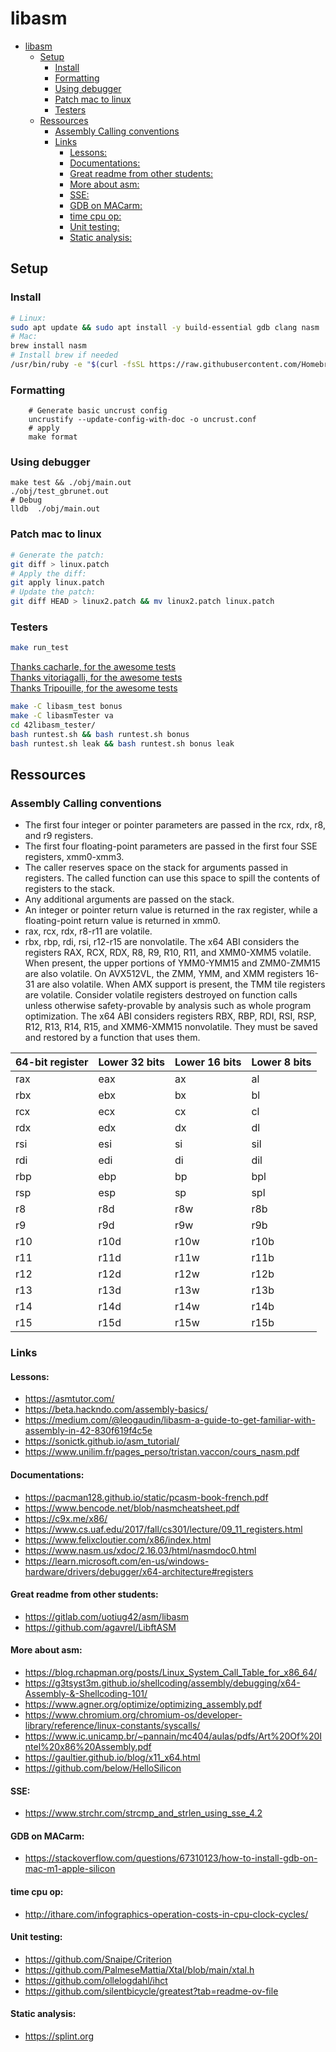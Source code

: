 # libasm
- [libasm](#libasm)
  - [Setup](#setup)
    - [Install](#install)
    - [Formatting](#formatting)
    - [Using debugger](#using-debugger)
    - [Patch mac to linux](#patch-mac-to-linux)
    - [Testers](#testers)
  - [Ressources](#ressources)
    - [Assembly Calling conventions](#assembly-calling-conventions)
    - [Links](#links)
      - [Lessons:](#lessons)
      - [Documentations:](#documentations)
      - [Great readme from other students:](#great-readme-from-other-students)
      - [More about asm:](#more-about-asm)
      - [SSE:](#sse)
      - [GDB on MACarm:](#gdb-on-macarm)
      - [time cpu op:](#time-cpu-op)
      - [Unit testing:](#unit-testing)
      - [Static analysis:](#static-analysis)

## Setup

### Install
```bash
# Linux:
sudo apt update && sudo apt install -y build-essential gdb clang nasm
# Mac:
brew install nasm
# Install brew if needed
/usr/bin/ruby -e "$(curl -fsSL https://raw.githubusercontent.com/Homebrew/install/master/install)"
```

### Formatting
```shell
    # Generate basic uncrust config
    uncrustify --update-config-with-doc -o uncrust.conf
    # apply
    make format
```

### Using debugger
```shell
make test && ./obj/main.out
./obj/test_gbrunet.out
# Debug
lldb  ./obj/main.out
```

### Patch mac to linux 
```bash
# Generate the patch:
git diff > linux.patch
# Apply the diff:
git apply linux.patch
# Update the patch:
git diff HEAD > linux2.patch && mv linux2.patch linux.patch
```

### Testers
```bash
make run_test
```
[Thanks cacharle, for the awesome tests](https://github.com/cacharle/libasm_test)   
[Thanks vitoriagalli, for the awesome tests](https://github.com/vitoriagalli/42libasm_tester)   
[Thanks Tripouille, for the awesome tests](https://github.com/Tripouille/libasmTester)   
```bash
make -C libasm_test bonus
make -C libasmTester va
cd 42libasm_tester/
bash runtest.sh && bash runtest.sh bonus
bash runtest.sh leak && bash runtest.sh bonus leak
```
## Ressources
### Assembly Calling conventions

- The first four integer or pointer parameters are passed in the rcx, rdx, r8, and r9 registers.
- The first four floating-point parameters are passed in the first four SSE registers, xmm0-xmm3.
- The caller reserves space on the stack for arguments passed in registers. The called function can use this space to spill the contents of registers to the stack.
- Any additional arguments are passed on the stack.
- An integer or pointer return value is returned in the rax register, while a floating-point return value is returned in xmm0.
- rax, rcx, rdx, r8-r11 are volatile.
- rbx, rbp, rdi, rsi, r12-r15 are nonvolatile.
The x64 ABI considers the registers RAX, RCX, RDX, R8, R9, R10, R11, and XMM0-XMM5 volatile. When present, the upper portions of YMM0-YMM15 and ZMM0-ZMM15 are also volatile. On AVX512VL, the ZMM, YMM, and XMM registers 16-31 are also volatile. When AMX support is present, the TMM tile registers are volatile. Consider volatile registers destroyed on function calls unless otherwise safety-provable by analysis such as whole program optimization.
The x64 ABI considers registers RBX, RBP, RDI, RSI, RSP, R12, R13, R14, R15, and XMM6-XMM15 nonvolatile. They must be saved and restored by a function that uses them.

| 64-bit register | Lower 32 bits | Lower 16 bits | Lower 8 bits |
|----------------|---------------|---------------|-------------|
| rax            | eax           | ax            | al          |
| rbx            | ebx           | bx            | bl          |
| rcx            | ecx           | cx            | cl          |
| rdx            | edx           | dx            | dl          |
| rsi            | esi           | si            | sil         |
| rdi            | edi           | di            | dil         |
| rbp            | ebp           | bp            | bpl         |
| rsp            | esp           | sp            | spl         |
| r8             | r8d           | r8w           | r8b         |
| r9             | r9d           | r9w           | r9b         |
| r10            | r10d          | r10w          | r10b        |
| r11            | r11d          | r11w          | r11b        |
| r12            | r12d          | r12w          | r12b        |
| r13            | r13d          | r13w          | r13b        |
| r14            | r14d          | r14w          | r14b        |
| r15            | r15d          | r15w          | r15b        |

### Links
#### Lessons:

- <https://asmtutor.com/>
- <https://beta.hackndo.com/assembly-basics/>
- <https://medium.com/@leogaudin/libasm-a-guide-to-get-familiar-with-assembly-in-42-830f619f4c5e>
- <https://sonictk.github.io/asm_tutorial/>
- <https://www.unilim.fr/pages_perso/tristan.vaccon/cours_nasm.pdf>

#### Documentations:
- <https://pacman128.github.io/static/pcasm-book-french.pdf>
- <https://www.bencode.net/blob/nasmcheatsheet.pdf>
- <https://c9x.me/x86/>
- <https://www.cs.uaf.edu/2017/fall/cs301/lecture/09_11_registers.html>
- <https://www.felixcloutier.com/x86/index.html>
- <https://www.nasm.us/xdoc/2.16.03/html/nasmdoc0.html>
- <https://learn.microsoft.com/en-us/windows-hardware/drivers/debugger/x64-architecture#registers>

#### Great readme from other students:
- <https://gitlab.com/uotiug42/asm/libasm>
- <https://github.com/agavrel/LibftASM>

#### More about asm:
- <https://blog.rchapman.org/posts/Linux_System_Call_Table_for_x86_64/>
- <https://g3tsyst3m.github.io/shellcoding/assembly/debugging/x64-Assembly-&-Shellcoding-101/>
- <https://www.agner.org/optimize/optimizing_assembly.pdf>
- <https://www.chromium.org/chromium-os/developer-library/reference/linux-constants/syscalls/>
- <https://www.ic.unicamp.br/~pannain/mc404/aulas/pdfs/Art%20Of%20Intel%20x86%20Assembly.pdf>
- <https://gaultier.github.io/blog/x11_x64.html>
- <https://github.com/below/HelloSilicon>

#### SSE:
- <https://www.strchr.com/strcmp_and_strlen_using_sse_4.2>

#### GDB on MACarm:
- <https://stackoverflow.com/questions/67310123/how-to-install-gdb-on-mac-m1-apple-silicon>

#### time cpu op:
- <http://ithare.com/infographics-operation-costs-in-cpu-clock-cycles/>

#### Unit testing:
- <https://github.com/Snaipe/Criterion>
- <https://github.com/PalmeseMattia/Xtal/blob/main/xtal.h>
- <https://github.com/ollelogdahl/ihct>
- <https://github.com/silentbicycle/greatest?tab=readme-ov-file>

#### Static analysis:
- <https://splint.org>
